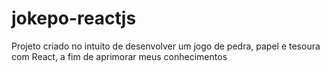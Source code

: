 # jokepo-reactjs
Projeto criado no intuito de desenvolver um jogo de pedra, papel e tesoura com React, a fim de aprimorar meus conhecimentos
